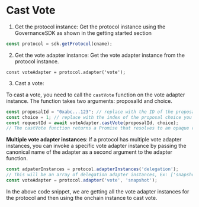 # Cast Vote
1. Get the protocol instance:
Get the protocol instance using the GovernanceSDK as shown in the getting started section
```js
const protocol = sdk.getProtocol(cname);
```

2. Get the vote adapter instance:
Get the vote adapter instance from the protocol instance.
```Js
const voteAdapter = protocol.adapter('vote');
```

3. Cast a vote:

To cast a vote, you need to call the `castVote` function on the vote adapter instance. The function takes two arguments: proposalId and choice.
```js
const proposalId = "0xabc...123"; // replace with the ID of the proposal you want to vote on
const choice = 1; // replace with the index of the proposal choice you want to vote for
const requestId = await voteAdapter.castVote(proposalId, choice);
// The castVote function returns a Promise that resolves to an opaque request ID string that is implementation specific.
```

**Multiple vote adapter instances**:
If a protocol has multiple vote adapter instances, you can invoke a specific vote adapter instance by passing the canonical name of the adapter as a second argument to the adapter function.
```js
const adpaterInstances = protocol.adapterInstances('delegation');
// This will be an array of delegation adapter instances, Ex: ['snapshot', 'onchain'] 
const voteAdapter = protocol.adapter('vote', 'snapshot');
```
In the above code snippet, we are getting all the vote adapter instances for the protocol and then using the onchain instance to cast vote.

